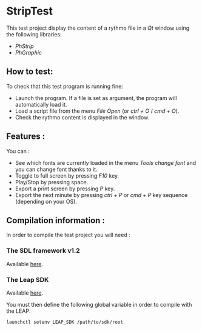StripTest
==========

This test project display the content of a rythmo file in a *Qt* window using the following libraries:

- *PhStrip*
- *PhGraphic*

How to test:
------------

To check that this test program is running fine:

- Launch the program. If a file is set as argument, the program will automatically load it.
- Load a script file from the menu *File* *Open* (or *ctrl + O* / *cmd + O*).
- Check the rythmo content is displayed in the window.

Features :
----------

You can :

- See which fonts are currently loaded in the menu *Tools* *change font* and you can change font thanks to it.
- Toggle to full screen by pressing *F10* key.
- Play/Stop by pressing space.
- Export a print screen by pressing *P* key.
- Export the next minute by pressing *ctrl + P* or *cmd + P* key sequence (depending on your OS).


Compilation information :
-------------------------

In order to compile the test project you will need :

### The SDL framework v1.2

Available [here](http://www.libsdl.org/download-1.2.php).


### The Leap SDK

Available [here](https://developer.leapmotion.com).

You must then define the following global variable in order to compile with the LEAP: 

	launchctl setenv LEAP_SDK /path/to/sdk/root
	

	




